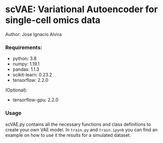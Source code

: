 # scVAE: Variational Autoencoder for single-cell omics data
Author: Jose Ignacio Alvira

### Requirements:
- python: 3.8
- numpy: 1.19.1
- pandas: 1.1.3
- scikit-learn: 0.23.2
- tensorflow: 2.2.0

(Optional):
- tensorflow-gpu: 2.2.0

### Usage

scVAE.py contains all the necessary functions and class definitions to create your
own VAE model. In `train.py` and `train.ipynb` you can find an example on how to use it
the results for a simulated dataset.
